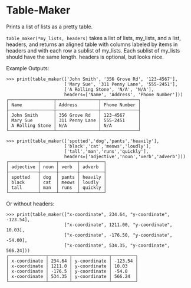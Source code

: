 # Table-Maker
Prints a list of lists as a pretty table.


`table_maker(*my_lists, headers)` takes a list of lists, my_lists, and a list,
headers, and returns an aligned table with columns labeled by items in headers
and with each row a sublist of my_lists. Each sublist of my_lists should
have the same length. headers is optional, but looks nice.


Example Outputs:

```
>>> print(table_maker(['John Smith', '356 Grove Rd', '123-4567'],
                      ['Mary Sue', '311 Penny Lane', '555-2451'],
                      ['A Rolling Stone', 'N/A', 'N/A'],
                      headers=['Name', 'Address', 'Phone Number']))
┌─────────────────┬────────────────┬──────────────┐
│ Name            │ Address        │ Phone Number │
├─────────────────┼────────────────┼──────────────┤
│ John Smith      │ 356 Grove Rd   │ 123-4567     │
│ Mary Sue        │ 311 Penny Lane │ 555-2451     │
│ A Rolling Stone │ N/A            │ N/A          │
└─────────────────┴────────────────┴──────────────┘
```


```
>>> print(table_maker(['spotted','dog','pants','heavily'],
                      ['black','cat','meows','loudly'],
                      ['tall','man','runs','quickly'],
                      headers=['adjective','noun','verb','adverb']))
┌───────────┬──────┬───────┬─────────┐
│ adjective │ noun │ verb  │ adverb  │
├───────────┼──────┼───────┼─────────┤
│ spotted   │ dog  │ pants │ heavily │
│ black     │ cat  │ meows │ loudly  │
│ tall      │ man  │ runs  │ quickly │
└───────────┴──────┴───────┴─────────┘
```

Or without headers:

```
>>> print(table_maker(["x-coordinate", 234.64, "y-coordinate", -123.54],
                      ["x-coordinate", 1211.00, "y-coordinate", 10.03],
                      ["x-coordinate", -176.50, "y-coordinate", -54.00],
                      ["x-coordinate", 534.35, "y-coordinate", 566.24]))
┌──────────────┬────────┬──────────────┬─────────┐
│ x-coordinate │ 234.64 │ y-coordinate │ -123.54 │
│ x-coordinate │ 1211.0 │ y-coordinate │ 10.03   │
│ x-coordinate │ -176.5 │ y-coordinate │ -54.0   │
│ x-coordinate │ 534.35 │ y-coordinate │ 566.24  │
└──────────────┴────────┴──────────────┴─────────┘
```
